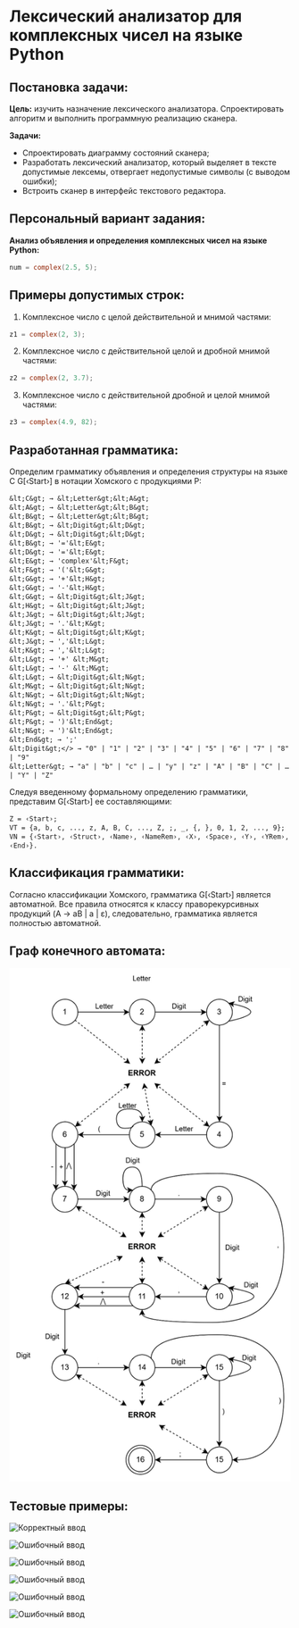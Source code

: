 # Лексический анализатор для комплексных чисел на языке Python

## Постановка задачи:

**Цель:** изучить назначение лексического анализатора. Спроектировать алгоритм и выполнить программную реализацию сканера.

**Задачи:**
- Спроектировать диаграмму состояний сканера;
- Разработать лексический анализатор, который выделяет в тексте допустимые лексемы, отвергает недопустимые символы (с выводом ошибки);
- Встроить сканер в интерфейс текстового редактора.

## Персональный вариант задания:

**Анализ объявления и определения комплексных чисел на языке Python:**
```c
num = complex(2.5, 5);
```

## Примеры допустимых строк:

1. Комплексное число с целой действительной и мнимой частями: 
```c
z1 = complex(2, 3); 
```
2. Комплексное число с действительной целой и дробной мнимой частями: 
```c
z2 = complex(2, 3.7);
```
3. Комплексное число с действительной дробной и целой мнимой частями: 
```c
z3 = complex(4.9, 82);
```

## Разработанная грамматика:

Определим грамматику объявления и определения структуры на языке С G[‹Start›] в нотации Хомского с продукциями P:
```bnf
&lt;C&gt; → &lt;Letter&gt;&lt;A&gt;
&lt;A&gt; → &lt;Letter&gt;&lt;B&gt;
&lt;B&gt; → &lt;Letter&gt;&lt;B&gt;
&lt;B&gt; → &lt;Digit&gt;&lt;D&gt;
&lt;D&gt; → &lt;Digit&gt;&lt;D&gt;
&lt;B&gt; → '='&lt;E&gt;
&lt;D&gt; → '='&lt;E&gt;
&lt;E&gt; → 'complex'&lt;F&gt;
&lt;F&gt; → '('&lt;G&gt;
&lt;G&gt; → '+'&lt;H&gt;
&lt;G&gt; → '-'&lt;H&gt;
&lt;G&gt; → &lt;Digit&gt;&lt;J&gt;
&lt;H&gt; → &lt;Digit&gt;&lt;J&gt;
&lt;J&gt; → &lt;Digit&gt;&lt;J&gt;
&lt;J&gt; → '.'&lt;K&gt;
&lt;K&gt; → &lt;Digit&gt;&lt;K&gt;
&lt;J&gt; → ','&lt;L&gt;
&lt;K&gt; → ','&lt;L&gt;
&lt;L&gt; → '+' &lt;M&gt;
&lt;L&gt; → '-' &lt;M&gt;
&lt;L&gt; → &lt;Digit&gt;&lt;N&gt;
&lt;M&gt; → &lt;Digit&gt;&lt;N&gt;
&lt;N&gt; → &lt;Digit&gt;&lt;N&gt;
&lt;N&gt; → '.'&lt;P&gt;
&lt;P&gt; → &lt;Digit&gt;&lt;P&gt;
&lt;P&gt; → ')'&lt;End&gt;
&lt;N&gt; → ')'&lt;End&gt;
&lt;End&gt; → ';'
&lt;Digit&gt;</> → "0" | "1" | "2" | "3" | "4" | "5" | "6" | "7" | "8" | "9"
&lt;Letter&gt; → "a" | "b" | "c" | … | "y" | "z" | "A" | "B" | "C" | … | "Y" | "Z"
```

Следуя введенному формальному определению грамматики, представим G[‹Start›] ее составляющими:
```bnf
Z = ‹Start›;
VT = {a, b, c, ..., z, A, B, C, ..., Z, ;, _, {, }, 0, 1, 2, ..., 9};
VN = {‹Start›, ‹Struct›, ‹Name›, ‹NameRem›, ‹X›, ‹Space›, ‹Y›, ‹YRem›, ‹End›}.
```

## Классификация грамматики: 

Согласно классификации Хомского, грамматика G[‹Start›] является автоматной.
Все правила относятся к классу праворекурсивных продукций (A → aB | a | ε), следовательно, грамматика является полностью автоматной.

## Граф конечного автомата: 
![Граф конечного автомата](/graph.png)

## Тестовые примеры: 
![Корректный ввод](/test1.png)

![Ошибочный ввод](/test2.png)

![Ошибочный ввод](/test3.png)

![Ошибочный ввод](/test4.png)

![Ошибочный ввод](/test5.png)

![Ошибочный ввод](/test6.png)
